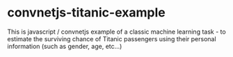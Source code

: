 # convnetjs-titanic-example

This is javascript / convnetjs example of a classic machine learning task - to estimate the surviving chance of Titanic passengers using their personal information (such as gender, age, etc...) 
